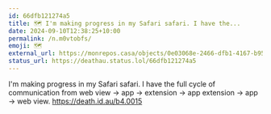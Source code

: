 ```yaml
---
id: 66dfb121274a5
title: 🗺️ I'm making progress in my Safari safari. I have the...
date: 2024-09-10T12:38:25+10:00
permalink: /n.m0vtobfs/
emoji: 🗺️
external_url: https://monrepos.casa/objects/0e03068e-2466-dfb1-4167-b95934026045
status_url: https://deathau.status.lol/66dfb121274a5
---
```


I'm making progress in my Safari safari. I have the full cycle of communication from web view → app → extension → app extension → app → web view. <https://death.id.au/b4.0015>
